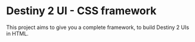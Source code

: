 # Destiny 2 UI - CSS framework

This project aims to give you a complete framework, to build Destiny 2 UIs in HTML.
